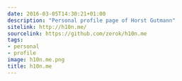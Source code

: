```yaml
---
date: 2016-03-05T14:30:21+01:00
description: "Personal profile page of Horst Gutmann"
sitelink: http://h10n.me/
sourcelink: https://github.com/zerok/h10n.me
tags:
- personal
- profile
image: h10n.me.png
title: h10n.me
---
```

